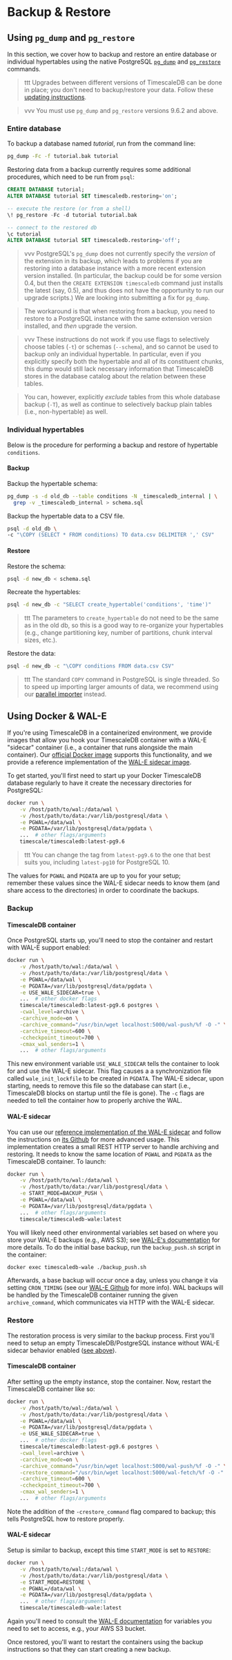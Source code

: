 # Backup & Restore <a id="backup"></a>

## Using `pg_dump` and `pg_restore` <a id="pg_dump-pg_restore"></a>

In this section, we cover how to backup and restore an entire
database or individual hypertables using the native PostgreSQL
[`pg_dump`][pg_dump] and [`pg_restore`][pg_restore] commands.

>ttt Upgrades between different versions of TimescaleDB can be done in place;
 you don't need to backup/restore your data.
 Follow these [updating instructions][].

<!-- -->
>vvv You must use `pg_dump` and `pg_restore` versions 9.6.2 and above.

### Entire database

To backup a database named _tutorial_, run from the command line:

```bash
pg_dump -Fc -f tutorial.bak tutorial
```

Restoring data from a backup currently requires some additional procedures,
which need to be run from `psql`:
```sql
CREATE DATABASE tutorial;
ALTER DATABASE tutorial SET timescaledb.restoring='on';

-- execute the restore (or from a shell)
\! pg_restore -Fc -d tutorial tutorial.bak

-- connect to the restored db
\c tutorial
ALTER DATABASE tutorial SET timescaledb.restoring='off';
```

>vvv PostgreSQL's `pg_dump` does not currently specify the *version* of
 the extension in its backup, which leads to problems if you are
 restoring into a database instance with a more recent extension
 version installed.  (In particular, the backup could be for some
 version 0.4, but then the `CREATE EXTENSION timescaledb` command just
 installs the latest (say, 0.5), and thus does not have the
 opportunity to run our upgrade scripts.)  We are looking into
 submitting a fix for `pg_dump`.

>The workaround is that when restoring from a backup, you need to
 restore to a PostgreSQL instance with the same extension version
 installed, and *then* upgrade the version.

<!-- -->
>vvv These instructions do not work if you use flags to selectively
 choose tables (`-t`) or schemas (`--schema`), and so cannot be used
 to backup only an individual hypertable.  In particular, even if you
 explicitly specify both the hypertable and all of its constituent
 chunks, this dump would still lack necessary information that
 TimescaleDB stores in the database catalog about the relation between
 these tables.

>You can, however, explicitly *exclude* tables from this whole
 database backup (`-T`), as well as continue to selectively backup
 plain tables (i.e., non-hypertable) as well.

### Individual hypertables

Below is the procedure for performing a backup and restore of hypertable `conditions`.

#### Backup

Backup the hypertable schema:
```bash
pg_dump -s -d old_db --table conditions -N _timescaledb_internal | \
  grep -v _timescaledb_internal > schema.sql
```

Backup the hypertable data to a CSV file.
```bash
psql -d old_db \
-c "\COPY (SELECT * FROM conditions) TO data.csv DELIMITER ',' CSV"
```

#### Restore
Restore the schema:
```bash
psql -d new_db < schema.sql
```

Recreate the hypertables:
```bash
psql -d new_db -c "SELECT create_hypertable('conditions', 'time')"
```

>ttt The parameters to `create_hypertable` do not need to be
the same as in the old db, so this is a good way to re-organize
your hypertables (e.g., change partitioning key, number of
partitions, chunk interval sizes, etc.).

Restore the data:
```bash
psql -d new_db -c "\COPY conditions FROM data.csv CSV"
```

>ttt The standard `COPY` command in PostgreSQL is single threaded.
 So to speed up importing larger amounts of data, we recommend using
 our [parallel importer][] instead.

## Using Docker & WAL-E <a id="docker-wale"></a>

If you're using TimescaleDB in a containerized environment, we provide
images that allow you hook your TimescaleDB container with a WAL-E
"sidecar" container (i.e., a container that runs alongside the main
container). Our [official Docker image][docker image] supports this
functionality, and we provide a reference implementation of the
[WAL-E sidecar image][wale image].

To get started, you'll first need to start up your Docker TimescaleDB
database regularly to have it create the necessary directories for
PostgreSQL:
```bash
docker run​ \
    -v /host/path/to/wal:/data/wal \
    -v /host/path/to/data:/var/lib/postgresql/data \
    -e PGWAL=/data/wal \
    -e PGDATA=/var/lib/postgresql/data/pgdata \
    ...  # other flags/arguments
    timescale/timescaledb:latest-pg9.6
```
>ttt You can change the tag from `latest-pg9.6` to the one that best
suits you, including `latest-pg10` for PostgreSQL 10.

The values for `PGWAL` and `PGDATA` are up to you for your setup;  
remember these values since the WAL-E sidecar needs to know them
(and share access to the directories) in order to coordinate the backups.

### Backup <a id="docker-wale-backup"></a>

#### TimescaleDB container

Once PostgreSQL starts up, you'll need to stop the container and restart
with WAL-E support enabled:
```bash
docker run​ \
    -v /host/path/to/wal:/data/wal \
    -v /host/path/to/data:/var/lib/postgresql/data \
    -e PGWAL=/data/wal \
    -e PGDATA=/var/lib/postgresql/data/pgdata \
    -e USE_WALE_SIDECAR=true \
    ...  # other docker flags
    timescale/timescaledb:latest-pg9.6 postgres \
    -cwal_level=archive \
    -carchive_mode=on \
    -carchive_command="/usr/bin/wget localhost:5000/wal-push/%f -O -" \
    -carchive_timeout=600 \
    -ccheckpoint_timeout=700 \
    -cmax_wal_senders=1 \
    ...  # other flags/arguments
```

This new environment variable `USE_WALE_SIDECAR` tells the container to
look for and use the WAL-E sidecar. This flag causes a
a synchronization file called `wale_init_lockfile` to be created
in `PGDATA`. The WAL-E sidecar, upon starting, needs to remove this file
so the database can start (i.e., TimescaleDB blocks on startup until
the file is gone). The `-c` flags are needed to tell the container how
to properly archive the WAL.


#### WAL-E sidecar

You can use our [reference implementation of the WAL-E sidecar][wale image]
and follow the instructions on [its Github][wale github] for more
advanced usage. This implementation creates a small REST HTTP server
to handle archiving and restoring. It needs to know the same location of
`PGWAL` and `PGDATA` as the TimescaleDB container. To launch:
```bash
docker run​ \
    -v /host/path/to/wal:/data/wal \
    -v /host/path/to/data:/var/lib/postgresql/data \
    -e START_MODE=BACKUP_PUSH \
    -e PGWAL=/data/wal \
    -e PGDATA=/var/lib/postgresql/data/pgdata \
    ...  # other flags/arguments
    timescale/timescaledb-wale:latest
```

You will likely need other environmental variables set based on where
you store your WAL-E backups (e.g., AWS S3);
see [WAL-E's documentation][wale official] for more details.
To do the initial base backup, run the `backup_push.sh`
script in the container:
```bash
docker exec timescaledb-wale ./backup_push.sh
```

Afterwards, a base backup will occur once a day, unless you change it
via setting `CRON_TIMING` (see our [WAL-E Github][wale github] for
more info). WAL backups will be handled by the TimescaleDB container
running the given `archive_command`, which communicates via HTTP with
the WAL-E sidecar.

### Restore <a id="docker-wale-restore"></a>

The restoration process is very similar to the backup process. First
you'll need to setup an empty TimescaleDB/PostgreSQL instance without
WAL-E sidecar behavior enabled ([see above](#docker-wale)).

#### TimescaleDB container
After setting up the empty instance, stop the container. Now,
restart the TimescaleDB container like so:
```bash
docker run​ \
    -v /host/path/to/wal:/data/wal \
    -v /host/path/to/data:/var/lib/postgresql/data \
    -e PGWAL=/data/wal \
    -e PGDATA=/var/lib/postgresql/data/pgdata \
    -e USE_WALE_SIDECAR=true \
    ...  # other docker flags
    timescale/timescaledb:latest-pg9.6 postgres \
    -cwal_level=archive \
    -carchive_mode=on \
    -carchive_command="/usr/bin/wget localhost:5000/wal-push/%f -O -" \
    -crestore_command="/usr/bin/wget localhost:5000/wal-fetch/%f -O -" \
    -carchive_timeout=600 \
    -ccheckpoint_timeout=700 \
    -cmax_wal_senders=1 \
    ...  # other flags/arguments
```

Note the addition of the `-crestore_command` flag compared to backup;
this tells PostgreSQL how to restore properly.

#### WAL-E sidecar

Setup is similar to backup, except this time `START_MODE` is set to
`RESTORE`:
```bash
docker run​ \
    -v /host/path/to/wal:/data/wal \
    -v /host/path/to/data:/var/lib/postgresql/data \
    -e START_MODE=RESTORE \
    -e PGWAL=/data/wal \
    -e PGDATA=/var/lib/postgresql/data/pgdata \
    ...  # other flags/arguments
    timescale/timescaledb-wale:latest
```

Again you'll need to consult the [WAL-E documentation][wale official] for
variables you need to set to access, e.g., your AWS S3 bucket.

Once restored, you'll want to restart the containers using the backup
instructions so that they can start creating a new backup.

[updating instructions]: /api/update-db
[pg_dump]: https://www.postgresql.org/docs/current/static/app-pgdump.html
[pg_restore]: https://www.postgresql.org/docs/current/static/app-pgrestore.html
[parallel importer]: https://github.com/timescale/timescaledb-parallel-copy
[docker image]: https://hub.docker.com/r/timescale/timescaledb
[wale image]: https://hub.docker.com/r/timescale/timescaledb-wale
[wale github]: https://github.com/timescale/timescaledb-wale
[wale official]: https://github.com/wal-e/wal-e
